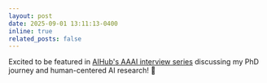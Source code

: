 ```yaml
---
layout: post
date: 2025-09-01 13:11:13-0400
inline: true
related_posts: false
---
```


Excited to be featured in [AIHub's AAAI interview series](https://aihub.org/2025/08/28/interview-with-benyamin-tabarsi-computing-education-and-generative-ai/) discussing my PhD journey and human-centered AI research! 🎉
